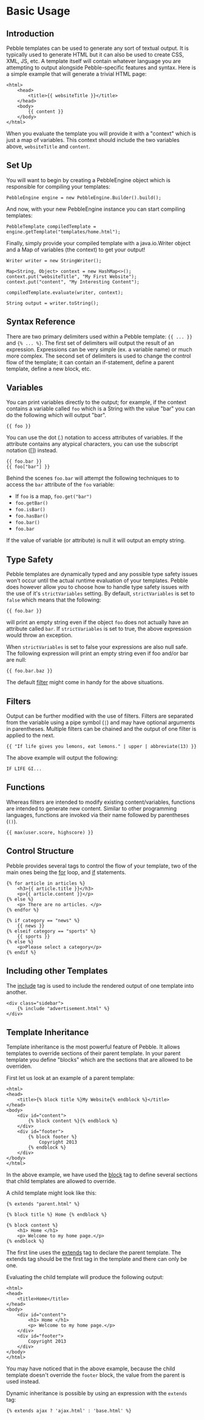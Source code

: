 # Basic Usage

## Introduction
Pebble templates can be used to generate any sort of textual output. It is typically used to generate HTML but it can
also be used to create CSS, XML, JS, etc. A template itself will contain whatever language you are attempting to output
alongside Pebble-specific features and syntax. Here is a simple example that will generate a trivial HTML page:

```
<html>
	<head>
		<title>{{ websiteTitle }}</title>
	</head>
	<body>
		{{ content }}
	</body>
</html>
```
When you evaluate the template you will provide it with a "context" which is just a map of variables.
This context should include the two variables above, `websiteTitle` and `content`.

## Set Up
You will want to begin by creating a PebbleEngine object which is responsible for compiling your templates:
```
PebbleEngine engine = new PebbleEngine.Builder().build();
```
And now, with your new PebbleEngine instance you can start compiling templates:
```
PebbleTemplate compiledTemplate = engine.getTemplate("templates/home.html");
```
Finally, simply provide your compiled template with a java.io.Writer object and a Map of variables (the context)
to get your output!
```
Writer writer = new StringWriter();

Map<String, Object> context = new HashMap<>();
context.put("websiteTitle", "My First Website");
context.put("content", "My Interesting Content");

compiledTemplate.evaluate(writer, context);

String output = writer.toString();
```

## Syntax Reference
There are two primary delimiters used within a Pebble template: `{{ ... }}` and `{% ... %}`. The first set of delimiters
will output the result of an expression. Expressions can be very simple (ex. a variable name) or much more complex.
The second set of delimiters is used to change the control flow of the template; it can contain an if-statement,
define a parent template, define a new block, etc.

## Variables
You can print variables directly to the output; for example, if the context contains a variable called `foo` which is a
String with the value "bar" you can do the following which will output "bar".
```
{{ foo }}
```
You can use the dot (.) notation to access attributes of variables. If the attribute contains any atypical
characters, you can use the subscript notation ([]) instead.
```
{{ foo.bar }}
{{ foo["bar"] }}
```
Behind the scenes `foo.bar` will attempt the following techniques to to access the `bar` attribute of the `foo`
variable:
- If `foo` is a map, `foo.get("bar")`
- `foo.getBar()`
- `foo.isBar()`
- `foo.hasBar()`
- `foo.bar()`
- `foo.bar`

If the value of variable (or attribute) is null it will output an empty string.

## Type Safety
Pebble templates are dynamically typed and any possible type safety issues won't occur until the actual runtime
evaluation of your templates. Pebble does however allow you to choose how to handle type safety issues with the use
of it's `strictVariables` setting. By default, `strictVariables` is set to `false` which means that the following:
```
{{ foo.bar }}
```
will print an empty string even if the object `foo` does not actually have an attribute called `bar`.
If `strictVariables` is set to true, the above expression would throw an exception.

When `strictVariables` is set to false your expressions are also null safe. The following expression will print an
empty string even if foo and/or bar are null:
```
{{ foo.bar.baz }}
```
The default [filter](../filter/default) might come in handy for the above situations.

## Filters

Output can be further modified with the use of filters. Filters are separated from the variable using a
pipe symbol (`|`) and may have optional arguments in parentheses. Multiple filters can be chained and the output
of one filter is applied to the next.
```
{{ "If life gives you lemons, eat lemons." | upper | abbreviate(13) }}
```
The above example will output the following:
```
IF LIFE GI...
```

## Functions
Whereas filters are intended to modify existing content/variables, functions are intended to generate new content.
Similar to other programming languages, functions are invoked via their name followed by parentheses (`()`).
```
{{ max(user.score, highscore) }}
```

## Control Structure
Pebble provides several tags to control the flow of your template, two of the main ones being the [for](../tag/for) loop,
and [if](../tag/if) statements.
```
{% for article in articles %}
    <h3>{{ article.title }}</h3>
    <p>{{ article.content }}</p>
{% else %}
    <p> There are no articles. </p>
{% endfor %}
```
```
{% if category == "news" %}
    {{ news }}
{% elseif category == "sports" %}
    {{ sports }}
{% else %}
    <p>Please select a category</p>
{% endif %}
```

## Including other Templates
The [include](../tag/include) tag is used to include the rendered output of one template into another.
```
<div class="sidebar">
	{% include "advertisement.html" %}
</div>
```

## Template Inheritance
Template inheritance is the most powerful feature of Pebble. It allows templates to override sections of their parent
template. In your parent template you define "blocks" which are the sections that are allowed to be overriden.

First let us look at an example of a parent template:
```
<html>
<head>
	<title>{% block title %}My Website{% endblock %}</title>
</head>
<body>
	<div id="content">
		{% block content %}{% endblock %}
	</div>
	<div id="footer">
		{% block footer %}
			Copyright 2013
		{% endblock %}
	</div>
</body>
</html>
```
In the above example, we have used the [block](../tag/block) tag to define several sections that child templates are
allowed to override.

A child template might look like this:

```
{% extends "parent.html" %}

{% block title %} Home {% endblock %}

{% block content %}
	<h1> Home </h1>
	<p> Welcome to my home page.</p>
{% endblock %}
```

The first line uses the [extends](../tag/extends) tag to declare the parent template. The extends tag should be the
first tag in the template and there can only be one.

Evaluating the child template will produce the following output:

```
<html>
<head>
	<title>Home</title>
</head>
<body>
	<div id="content">
		<h1> Home </h1>
		<p> Welcome to my home page.</p>
	</div>
	<div id="footer">
		Copyright 2013
	</div>
</body>
</html>
```

You may have noticed that in the above example, because the child template doesn't override the `footer` block,
the value from the parent is used instead.

Dynamic inheritance is possible by using an expression with the `extends` tag:
```
{% extends ajax ? 'ajax.html' : 'base.html' %}
```
